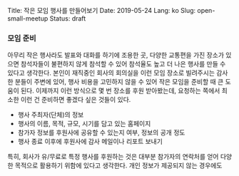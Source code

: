Title: 작은 모임 행사를 만들어보기
Date: 2019-05-24
Lang: ko
Slug: open-small-meetup
Status: draft


### 모임 준비

아무리 작은 행사라도 발표와 대화를 하기에 조용한 곳, 다양한 교통편을 가진 장소가 있으면 참석자들이 불편하지 않게 참석할 수 있어 참석율도 높고 더 나은 행사를 만들 수 있다고 생각한다.
본인이 재직중인 회사의 회의실을 이런 모임 장소로 빌려주시는 감사한 분들이 주변에 있어, 행사 비용을 고민하지 않을 수 있어 작은 모임을 준비할 때 큰 도움이 된다.
이제까지 이런 방식으로 몇 번 장소를 후원 받아봤는데, 요청하는 쪽에서 최소한 이런 건 준비하면 좋겠다 싶은 것들이 있다.

  - 행사 주최자(단체)의 정보
  - 행사의 이름, 목적, 규모, 시기를 담고 있는 홈페이지
  - 참가자 정보를 후원사에 공유할 수 있는지 여부, 정보의 공개 정도
  - 행사 종료 이후에 후원사에 감사 메일이나 리포트 보내기

특히, 회사가 유/무료로 특정 행사를 후원하는 것은 대부분 참가자의 연락처를 얻어 다양한 목적으로 활용하기 위함에 있다고 생각한다.
개인 정보가 제공되지 않는 경우에도 
